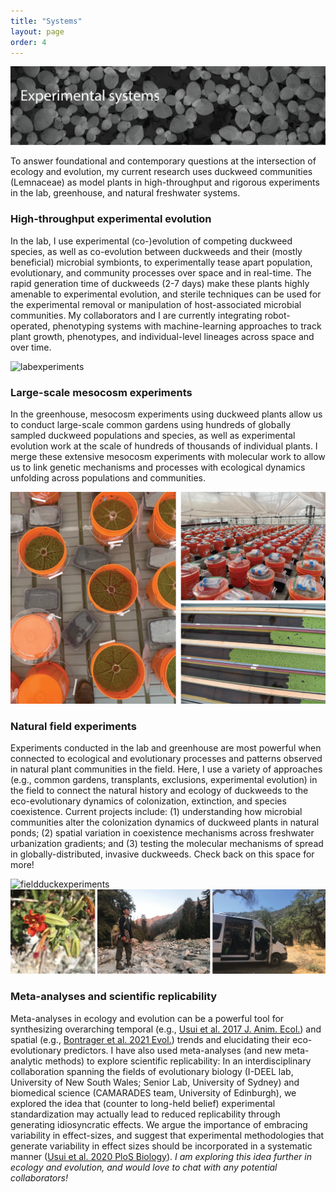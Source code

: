 ```yaml
---
title: "Systems"
layout: page
order: 4
---
```

![system](images/system-banner.png)

To answer foundational and contemporary questions at the intersection of ecology and evolution, my current research uses duckweed communities (Lemnaceae) as model plants in high-throughput and rigorous experiments in the lab, greenhouse, and natural freshwater systems.

### High-throughput experimental evolution
In the lab, I use experimental (co-)evolution of competing duckweed species, as well as co-evolution between duckweeds and their (mostly beneficial) microbial symbionts, to experimentally tease apart population, evolutionary, and community processes over space and in real-time. The rapid generation time of duckweeds (2-7 days) make these plants highly amenable to experimental evolution, and sterile techniques can be used for the experimental removal or manipulation of host-associated microbial communities. My collaborators and I are currently integrating robot-operated, phenotyping systems with machine-learning approaches to track plant growth, phenotypes, and individual-level lineages across space and over time.

![labexperiments](images/lab-exp.png)

### Large-scale mesocosm experiments
In the greenhouse, mesocosm experiments using duckweed plants allow us to conduct large-scale common gardens using hundreds of globally sampled duckweed populations and species, as well as experimental evolution work at the scale of hundreds of thousands of individual plants. I merge these extensive mesocosm experiments with molecular work to allow us to link genetic mechanisms and processes with ecological dynamics unfolding across populations and communities.

![mesoexperiments](images/meso.png)

### Natural field experiments
Experiments conducted in the lab and greenhouse are most powerful when connected to ecological and evolutionary processes and patterns observed in natural plant communities in the field. Here, I use a variety of approaches (e.g., common gardens, transplants, exclusions, experimental evolution) in the field to connect the natural history and ecology of duckweeds to the eco-evolutionary dynamics of colonization, extinction, and species coexistence. Current projects include: (1) understanding how microbial communities alter the colonization dynamics of duckweed plants in natural ponds; (2) spatial variation in coexistence mechanisms across freshwater urbanization gradients; and (3) testing the molecular mechanisms of spread in globally-distributed, invasive duckweeds. Check back on this space for more!

![fieldduckexperiments](images/field-duck.png)
![fieldwork](images/fieldwork.png)

### Meta-analyses and scientific replicability
Meta-analyses in ecology and evolution can be a powerful tool for synthesizing overarching temporal (e.g., [Usui et al. 2017 J. Anim. Ecol.](https://besjournals.onlinelibrary.wiley.com/doi/full/10.1111/1365-2656.12612)) and spatial (e.g., [Bontrager et al. 2021 Evol.](https://onlinelibrary.wiley.com/doi/full/10.1111/evo.14231)) trends and elucidating their eco-evolutionary predictors. I have also used meta-analyses (and new meta-analytic methods) to explore scientific replicability: In an interdisciplinary collaboration spanning the fields of evolutionary biology (I-DEEL lab, University of New South Wales; Senior Lab, University of Sydney) and biomedical science (CAMARADES team, University of Edinburgh), we explored the idea that (counter to long-held belief) experimental standardization may actually lead to reduced replicability through generating idiosyncratic effects. We argue the importance of embracing variability in effect-sizes, and suggest that experimental methodologies that generate variability in effect sizes should be incorporated in a systematic manner ([Usui et al. 2020 PloS Biology](https://journals.plos.org/plosbiology/article?id=10.1371/journal.pbio.3001009)). <i>I am exploring this idea further in ecology and evolution, and would love to chat with any potential collaborators!</i>